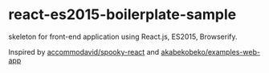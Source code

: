 # react-es2015-boilerplate-sample
skeleton for front-end application using React.js, ES2015, Browserify.

Inspired by [accommodavid/spooky-react](https://github.com/accommodavid/spooky-react) and [akabekobeko/examples-web-app](https://github.com/akabekobeko/examples-web-app/tree/master/front-end-starter)
